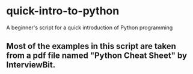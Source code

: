 # quick-intro-to-python
A beginner's script for a quick introduction of Python programming



## Most of the examples in this script are taken from a pdf file named "Python Cheat Sheet" by InterviewBit.
